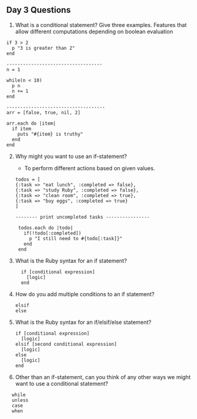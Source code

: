 ## Day 3 Questions

1. What is a conditional statement? Give three examples.
   Features that allow different computations depending on boolean evaluation

```
if 3 > 2
  p "3 is greater than 2"
end

-----------------------------------
n = 1

while(n < 10)
  p n
  n += 1
end

------------------------------------
arr = [false, true, nil, 2]

arr.each do |item|
  if item
    puts "#{item} is truthy"
  end
end
```

2. Why might you want to use an if-statement?

   - To perform different actions based on given values.

   ```
   todos = [
   {:task => "eat lunch", :completed => false},
   {:task => "study Ruby", :completed => false},
   {:task => "clean room", :completed => true},
   {:task => "buy eggs", :completed => true}
   ]

   -------- print uncompleted tasks ----------------

    todos.each do |todo|
      if(!todo[:completed])
        p "I still need to #{todo[:task]}"
      end
    end
   ```

3. What is the Ruby syntax for an if statement?
   ```
     if [conditional expression]
       [logic]
     end
   ```
4. How do you add multiple conditions to an if statement?

   ```
   elsif
   else
   ```

5. What is the Ruby syntax for an if/elsif/else statement?

   ```
   if [conditional expression]
     [logic]
   elsif [second conditional expression]
     [logic]
   else
     [logic]
   end

   ```

6. Other than an if-statement, can you think of any other ways we might want to use a conditional statement?

```
  while
  unless
  case
  when
```
